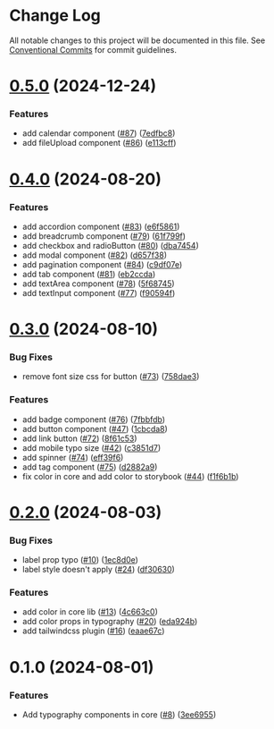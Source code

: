 # Change Log

All notable changes to this project will be documented in this file.
See [Conventional Commits](https://conventionalcommits.org) for commit guidelines.

# [0.5.0](https://github.com/lukasjhan/krds-react/compare/v0.4.0...v0.5.0) (2024-12-24)


### Features

* add calendar component ([#87](https://github.com/lukasjhan/krds-react/issues/87)) ([7edfbc8](https://github.com/lukasjhan/krds-react/commit/7edfbc80788872e5b9f7654aa172208b0fe4a005))
* add fileUpload component ([#86](https://github.com/lukasjhan/krds-react/issues/86)) ([e113cff](https://github.com/lukasjhan/krds-react/commit/e113cfff077258e52614cc42f918fa553ae9309e))





# [0.4.0](https://github.com/lukasjhan/krds-react/compare/v0.3.0...v0.4.0) (2024-08-20)


### Features

* add accordion component ([#83](https://github.com/lukasjhan/krds-react/issues/83)) ([e6f5861](https://github.com/lukasjhan/krds-react/commit/e6f58612d9d9a48308395393fb65a4bb4ad988f1))
* add breadcrumb component ([#79](https://github.com/lukasjhan/krds-react/issues/79)) ([61f799f](https://github.com/lukasjhan/krds-react/commit/61f799fc74bfc2d06055b6ddfe9e69005e3449b5))
* add checkbox and radioButton ([#80](https://github.com/lukasjhan/krds-react/issues/80)) ([dba7454](https://github.com/lukasjhan/krds-react/commit/dba74544d6d5e28b1c7fe8b7dc20367b81844ce5))
* add modal component ([#82](https://github.com/lukasjhan/krds-react/issues/82)) ([d657f38](https://github.com/lukasjhan/krds-react/commit/d657f3881446e36c64bcc1ed45068442db537b3b))
* add pagination component ([#84](https://github.com/lukasjhan/krds-react/issues/84)) ([c9df07e](https://github.com/lukasjhan/krds-react/commit/c9df07e2b335490c8133ccf8bc3fc46c244f703a))
* add tab component ([#81](https://github.com/lukasjhan/krds-react/issues/81)) ([eb2ccda](https://github.com/lukasjhan/krds-react/commit/eb2ccdac26c5dad44ef0997d0a278f10645886dc))
* add textArea component ([#78](https://github.com/lukasjhan/krds-react/issues/78)) ([5f68745](https://github.com/lukasjhan/krds-react/commit/5f687459b047dd73e5c39bb261b2cab42ccce266))
* add textInput component ([#77](https://github.com/lukasjhan/krds-react/issues/77)) ([f90594f](https://github.com/lukasjhan/krds-react/commit/f90594fafe8907ea9077a14178fd723e1290323e))





# [0.3.0](https://github.com/lukasjhan/krds-react/compare/v0.2.0...v0.3.0) (2024-08-10)


### Bug Fixes

* remove font size css for button ([#73](https://github.com/lukasjhan/krds-react/issues/73)) ([758dae3](https://github.com/lukasjhan/krds-react/commit/758dae349258c5779a41d83a27913f5bff3ae2b8))


### Features

* add badge component ([#76](https://github.com/lukasjhan/krds-react/issues/76)) ([7fbbfdb](https://github.com/lukasjhan/krds-react/commit/7fbbfdbbfa662265c14d011024982da011cb4a31))
* add button component ([#47](https://github.com/lukasjhan/krds-react/issues/47)) ([1cbcda8](https://github.com/lukasjhan/krds-react/commit/1cbcda85a651ecdca2596f089ccad957fe86ea74))
* add link button ([#72](https://github.com/lukasjhan/krds-react/issues/72)) ([8f61c53](https://github.com/lukasjhan/krds-react/commit/8f61c530ac27ca7088712b6c209145c7e3b76b16))
* add mobile typo size ([#42](https://github.com/lukasjhan/krds-react/issues/42)) ([c3851d7](https://github.com/lukasjhan/krds-react/commit/c3851d72e7852845787be0955d6ace65580e782f))
* add spinner ([#74](https://github.com/lukasjhan/krds-react/issues/74)) ([eff39f6](https://github.com/lukasjhan/krds-react/commit/eff39f61f8fe8557189048f09ed2b285efedc2eb))
* add tag component ([#75](https://github.com/lukasjhan/krds-react/issues/75)) ([d2882a9](https://github.com/lukasjhan/krds-react/commit/d2882a9d8a92b4e4c490ea205104c4d1cae6a42c))
* fix color in core and add color to storybook ([#44](https://github.com/lukasjhan/krds-react/issues/44)) ([f1f6b1b](https://github.com/lukasjhan/krds-react/commit/f1f6b1b3308d197b45a118afbd93389b0712ef69))





# [0.2.0](https://github.com/lukasjhan/krds-react/compare/v0.1.0...v0.2.0) (2024-08-03)


### Bug Fixes

* label prop typo ([#10](https://github.com/lukasjhan/krds-react/issues/10)) ([1ec8d0e](https://github.com/lukasjhan/krds-react/commit/1ec8d0e14aa54d264cab5fe2830a81951d495d78))
* label style doesn't apply ([#24](https://github.com/lukasjhan/krds-react/issues/24)) ([df30630](https://github.com/lukasjhan/krds-react/commit/df30630b35f238d86b75360e8c67a3e77be899aa))


### Features

* add color in core lib ([#13](https://github.com/lukasjhan/krds-react/issues/13)) ([4c663c0](https://github.com/lukasjhan/krds-react/commit/4c663c0ddc6daceff0631e697e28f2ddcdb99764))
* add color props in typography ([#20](https://github.com/lukasjhan/krds-react/issues/20)) ([eda924b](https://github.com/lukasjhan/krds-react/commit/eda924b8b496e002ee1c04396dfe66fe805ae457))
* add tailwindcss plugin ([#16](https://github.com/lukasjhan/krds-react/issues/16)) ([eaae67c](https://github.com/lukasjhan/krds-react/commit/eaae67c60112807a2681cabbdc78497fbd50d125))





# 0.1.0 (2024-08-01)


### Features

* Add typography components in core ([#8](https://github.com/lukasjhan/krds-react/issues/8)) ([3ee6955](https://github.com/lukasjhan/krds-react/commit/3ee695555b2735265a5ee50ce90d67c5591be5df))
